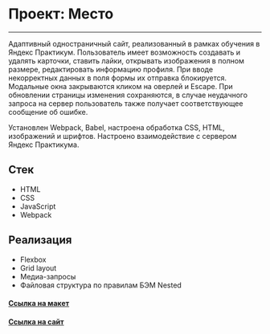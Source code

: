 # Проект: Место

---

Адаптивный одностраничный сайт, реализованный в рамках обучения в Яндекс Практикум. Пользователь имеет возможность создавать и удалять карточки, ставить лайки, открывать изображения в полном размере, редактировать информацию профиля. При вводе некорректных данных в поля формы их отправка блокируется. Модальные окна закрываются кликом на оверлей и Escape. При обновлении страницы изменения сохраняются, в случае неудачного запроса на сервер пользователь также получает соответствующее сообщение об ошибке.

Установлен Webpack, Babel, настроена обработка CSS, HTML, изображений и шрифтов. Настроено взаимодействие с сервером Яндекс Практикума.

## Стек

- HTML
- CSS
- JavaScript
- Webpack

## Реализация

- Flexbox
- Grid layout
- Медиа-запросы
- Файловая структура по правилам БЭМ Nested

#### [Ссылка на макет](https://www.figma.com/file/2cn9N9jSkmxD84oJik7xL7/JavaScript.-Sprint-4?node-id=0%3A1)
#### [Ссылка на сайт](https://daryamakavchik.github.io/mesto-project/)

